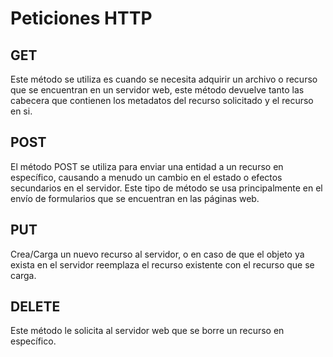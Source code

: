 # Peticiones HTTP



## GET
Este método se utiliza es cuando se necesita adquirir un archivo o recurso que se encuentran en un servidor web, este método devuelve tanto las cabecera que contienen los metadatos del recurso solicitado y el recurso en si.

## POST
El método POST se utiliza para enviar una entidad a un recurso en específico, causando a menudo un cambio en el estado o efectos secundarios en el servidor. Este tipo de método se usa principalmente en el envío de formularios que se encuentran en las páginas web.

## PUT
Crea/Carga un nuevo recurso al servidor, o en caso de que el objeto ya exista en el servidor reemplaza el recurso existente con el recurso que se carga.


## DELETE
Este método le solicita al servidor web que se borre un recurso en específico.




